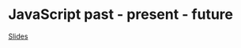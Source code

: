 # JavaScript past - present - future

[Slides](https://docs.google.com/a/configit.com/presentation/d/1CsFuOG7CaKv1HewwrFEP-OQPax8qFK6lX-LxxTckXPE/edit)
